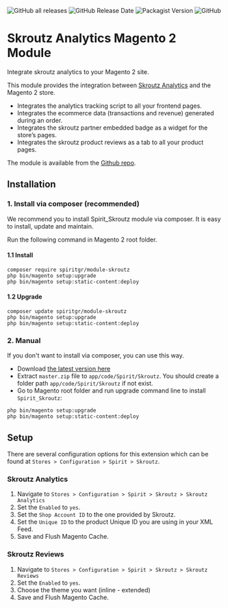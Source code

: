 ![GitHub all releases](https://img.shields.io/github/downloads/spiritdigitalagency/magento2-skroutz/total?style=for-the-badge)
![GitHub Release Date](https://img.shields.io/github/release-date/spiritdigitalagency/magento2-skroutz?style=for-the-badge)
![Packagist Version](https://img.shields.io/packagist/v/spiritdigitalagency/module-skroutz?style=for-the-badge)
![GitHub](https://img.shields.io/github/license/spiritdigitalagency/magento2-skroutz?style=for-the-badge)

# Skroutz Analytics Magento 2 Module

Integrate skroutz analytics to your Magento 2 site.

This module provides the integration between [Skroutz Analytics](http://developer.skroutz.gr/analytics/) and the Magento
2 store.

* Integrates the analytics tracking script to all your frontend pages.
* Integrates the ecommerce data (transactions and revenue) generated during an order.
* Integrates the skroutz partner embedded badge as a widget for the store’s pages.
* Integrates the skroutz product reviews as a tab to all your product pages.

The module is available from the [Github repo]((https://github.com/spiritgr/module-skroutz/archive/master.zip)).

## Installation

### 1. Install via composer (recommended)

We recommend you to install Spirit_Skroutz module via composer. It is easy to install, update and maintain.

Run the following command in Magento 2 root folder.

#### 1.1 Install

```
composer require spiritgr/module-skroutz
php bin/magento setup:upgrade
php bin/magento setup:static-content:deploy
```

#### 1.2 Upgrade

```
composer update spiritgr/module-skroutz
php bin/magento setup:upgrade
php bin/magento setup:static-content:deploy
```

### 2. Manual

If you don't want to install via composer, you can use this way.

- Download [the latest version here](https://github.com/spiritgr/module-skroutz/archive/master.zip)
- Extract `master.zip` file to `app/code/Spirit/Skroutz`. You should create a folder path `app/code/Spirit/Skroutz` if
  not exist.
- Go to Magento root folder and run upgrade command line to install `Spirit_Skroutz`:

```
php bin/magento setup:upgrade
php bin/magento setup:static-content:deploy
```

## Setup

There are several configuration options for this extension which can be found
at `Stores > Configuration > Spirit > Skroutz`.

### Skroutz Analytics

1. Navigate to `Stores > Configuration > Spirit > Skroutz > Skroutz Analytics`
2. Set the `Enabled` to `yes`.
3. Set the `Shop Account ID` to the one provided by Skroutz.
4. Set the `Unique ID` to the product Unique ID you are using in your XML Feed.
5. Save and Flush Magento Cache.

### Skroutz Reviews

1. Navigate to `Stores > Configuration > Spirit > Skroutz > Skroutz Reviews`
2. Set the `Enabled` to `yes`.
3. Choose the theme you want (inline - extended)
4. Save and Flush Magento Cache.
